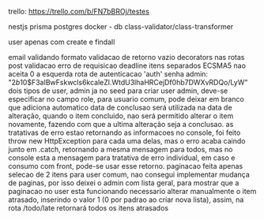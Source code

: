 trello: https://trello.com/b/FN7bBROj/testes

nestjs
prisma
postgres
docker - db
class-validator/class-transformer

user apenas com create e findall

email validando formato
validacao de retorno vazio
decorators nas rotas post
validacao erro de requisicao
deadline itens separados
ECSMA5 nao aceita 0 a esquerda
rota de autenticacao 'auth'
senha admin: "$2b$10$F3aIBwFskwcls6kcaleZl.WtdU3lhaHRCejDf0hb7DWXvRDQo/LyW"
dois tipos de user, admin ja no seed
para criar user admin, deve-se especificar no campo role, para usuario comum, pode deixar em branco que adiciona automatico
data de conclusao será utilizada na data de alteração, quando o item concluido, nao será permitido alterar o item novamente, fazendo com que a ultima alteração seja a conclusao.
as tratativas de erro estao retornando as informacoes no console, foi feito throw new HttpException para cada uma delas, mas o erro acaba caindo junto em .catch, retornando a mesma mensagem para todos, mas no console esta a mensagem para tratativa de erro individual, em caso e consumo com front, pode-se usar esse retorno.
paginacao feita apenas selecao de 2 itens para user comum, nao consegui implementar mudança de paginas, por isso deixei o admin com lista geral, para mostrar que a paginacao no user esta funcionando
necessario alterar manualmente o item atrasado, inserindo o valor 1 (0 por padrao ao criar nova lista), assim, na rota /todo/late retornará todos os itens atrasados